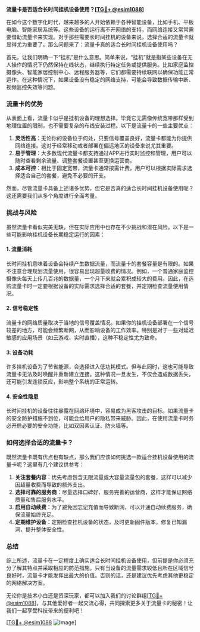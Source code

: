 **流量卡是否适合长时间挂机设备使用？[[TG💪+ @esim1088](https://t.me/s/esim1088)]**

在如今这个数字化时代，越来越多的人开始依赖于各种智能设备，比如手机、平板电脑、智能家居系统等。这些设备的运行离不开网络的支持，而网络连接又常常需要借助流量卡来实现。对于那些需要长时间挂机的设备来说，选择合适的流量卡就显得尤为重要了。那么问题来了：流量卡真的适合长时间挂机设备使用吗？

首先，让我们明确一下“挂机”是什么意思。简单来说，“挂机”就是指某些设备在无人操作的情况下仍然保持在线状态，继续执行特定任务或提供服务。比如家庭监控摄像头、智能家居控制中心、远程服务器等，它们都需要持续联网以确保功能正常运作。在这种情况下，如果设备没有稳定的网络支持，可能会导致数据传输中断、视频监控失效等问题。

### 流量卡的优势

从表面上看，流量卡似乎是挂机设备的理想选择。毕竟它无需像传统宽带那样受到地理位置的限制，也不需要复杂的布线安装过程。以下是流量卡的一些主要优点：

1. **灵活性高**：无论你的设备位于何处，只要信号覆盖良好，流量卡都能为你提供网络连接。这对于经常移动或者部署在偏远地区的设备来说尤其重要。
2. **易于管理**：大多数现代流量卡都支持通过APP进行实时监控和管理，用户可以随时查看剩余流量、调整套餐设置甚至更换运营商。
3. **成本可控**：相比于固定宽带，流量卡通常按需计费，用户可以根据实际需求选择适合自己的套餐，避免不必要的开支。

然而，尽管流量卡具备上述诸多优势，但它是否真的适合长时间挂机设备使用呢？这还需要我们从多个角度进行全面考量。

### 挑战与风险

虽然流量卡看似完美无缺，但在实际应用中也存在不少挑战和潜在风险。以下是一些可能影响挂机设备长期稳定运行的因素：

#### 1. **流量消耗**
   长时间挂机意味着设备会持续产生数据流量，而流量卡的套餐容量是有限的。如果不注意合理规划流量使用，很容易出现超量收费的情况。例如，一个普通家庭监控摄像头每天上传几百兆的数据量，一个月下来就会累积成较大的费用。因此，在选购流量卡时一定要根据设备的实际需求选择合适的套餐，并定期检查流量使用情况。

#### 2. **信号稳定性**
   流量卡的网络质量取决于当地的信号覆盖情况。如果你的挂机设备部署在一个信号较差的地方，可能会频繁断网，从而影响设备的工作效率。特别是对于一些对延迟敏感的应用场景（如云游戏、实时直播），这种不稳定性尤为致命。

#### 3. **设备功耗**
   许多挂机设备为了节省能源，会选择进入低功耗模式。但与此同时，这也可能导致流量卡无法及时唤醒并重新建立连接。这种情况一旦发生，不仅会造成数据丢失，还可能引发连锁反应，影响整个系统的正常运转。

#### 4. **安全性隐患**
   长时间挂机的设备往往暴露在网络环境中，容易成为黑客攻击的目标。如果流量卡的安全防护措施不到位，可能会给用户的隐私带来威胁。因此，在使用流量卡时务必开启必要的安全功能，比如双因素认证、防火墙等。

### 如何选择合适的流量卡？

既然流量卡既有优点也有缺点，那么我们应该如何挑选一款适合挂机设备使用的流量卡呢？这里有几个建议供参考：

1. **关注套餐内容**：优先考虑包含无限流量或大容量流量包的套餐，这样可以减少因超量收费而导致的额外支出。
2. **选择可靠的服务商**：尽量选择口碑好、服务完善的运营商，这样才能保证网络质量和售后服务水平。
3. **启用自动续费**：为了避免因忘记充值而导致断网，可以开通自动续费服务，确保流量始终充足。
4. **定期维护设备**：定期检查挂机设备的状态，及时更新固件版本，修复已知漏洞，提升整体安全性。

### 总结

综上所述，流量卡在一定程度上确实适合长时间挂机设备使用，但前提是你必须充分了解其特点并采取相应的防范措施。只有当设备的流量需求较低且所在区域信号良好时，流量卡才能发挥出最大的价值。否则的话，还是建议优先考虑其他更稳定的网络解决方案。

无论你是技术小白还是资深玩家，都可以加入我们的讨论群组[[TG💪+ @esim1088](https://t.me/s/esim1088)]，与其他爱好者一起交流心得，共同探索更多关于流量卡的秘密！让我们一起享受科技带来的便利吧！

[[TG💪+ @esim1088](https://t.me/s/esim1088) ![Image](https://i.postimg.cc/4NQfJmqS/Snipaste-2025-05-13-00-14-12.png)]